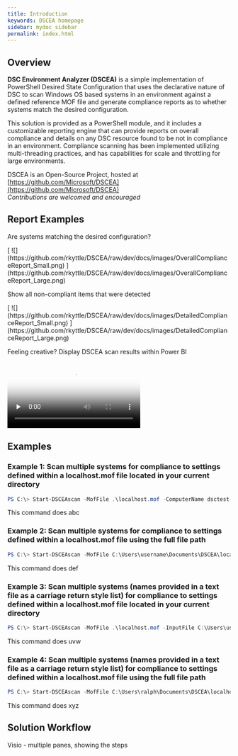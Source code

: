 ```yaml
---
title: Introduction
keywords: DSCEA homepage
sidebar: mydoc_sidebar
permalink: index.html
---
```


## Overview

**DSC Environment Analyzer (DSCEA)** is a simple implementation of PowerShell Desired State Configuration that uses the declarative nature of DSC to scan Windows OS based systems in an environment against a defined reference MOF file and generate compliance reports as to whether systems match the desired configuration.

This solution is provided as a PowerShell module, and it includes a customizable reporting engine that can provide reports on overall compliance and details on any DSC resource found to be not in compliance in an environment.  Compliance scanning has been implemented utilizing multi-threading practices, and has capabilities for scale and throttling for large environments.

DSCEA is an Open-Source Project, hosted at [https://github.com/Microsoft/DSCEA](https://github.com/Microsoft/DSCEA)
<br><i>Contributions are welcomed and encouraged</i>
 
## Report Examples
<p class="ImageTextHeaderFirst">Are systems matching the desired configuration?</p>
[ ![](https://github.com/rkyttle/DSCEA/raw/dev/docs/images/OverallComplianceReport_Small.png) ](https://github.com/rkyttle/DSCEA/raw/dev/docs/images/OverallComplianceReport_Large.png)

<p class="ImageTextHeader">Show all non-compliant items that were detected</p>
[ ![](https://github.com/rkyttle/DSCEA/raw/dev/docs/images/DetailedComplianceReport_Small.png) ](https://github.com/rkyttle/DSCEA/raw/dev/docs/images/DetailedComplianceReport_Large.png)

<p class="ImageTextHeader">Feeling creative? Display DSCEA scan results within Power BI</p>
<video class="tscplayer_inline" controls poster="https://rkyttle.github.io/DSCEA/mp4/HomePagePowerBIGIF_First_Frame.png" preload="none">
   <source src="https://rkyttle.github.io/DSCEA/mp4/HomePagePowerBIGIF.mp4" type="video/mp4">
   Your browser does not support the HTML video tag.
</video>

## Examples

### Example 1: Scan multiple systems for compliance to settings defined within a localhost.mof file located in your current directory
```powershell
PS C:\> Start-DSCEAscan -MofFile .\localhost.mof -ComputerName dsctest-1, dsctest-2, dsctest-3
```

This command does abc

### Example 2: Scan multiple systems for compliance to settings defined within a localhost.mof file using the full file path
```powershell
PS C:\> Start-DSCEAscan -MofFile C:\Users\username\Documents\DSCEA\localhost.mof -ComputerName dsctest-1, dsctest-2, dsctest-3
```

This command does def

### Example 3: Scan multiple systems **(names provided in a text file as a carriage return style list)** for compliance to settings defined within a localhost.mof file located in your current directory
```powershell
PS C:\> Start-DSCEAscan -MofFile .\localhost.mof -InputFile C:\Users\username\Documents\DSCEA\computers.txt
```

This command does uvw

### Example 4: Scan multiple systems **(names provided in a text file as a carriage return style list)** for compliance to settings defined within a localhost.mof file using the full file path
```powershell
PS C:\> Start-DSCEAscan -MofFile C:\Users\ralph\Documents\DSCEA\localhost.mof -InputFile C:\Users\username\Documents\DSCEA\computers.txt
```

This command does xyz

## Solution Workflow

Visio - multiple panes, showing the steps